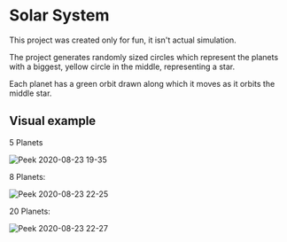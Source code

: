 # Solar System

This project was created only for fun, it isn't actual simulation.

The project generates randomly sized circles which represent the planets
with a biggest, yellow circle in the middle, representing a star.

Each planet has a green orbit drawn along which it moves as it orbits the middle star.

## Visual example

5 Planets

![Peek 2020-08-23 19-35](https://user-images.githubusercontent.com/20902250/90984806-c9ef6600-e577-11ea-85d8-d243d280bc37.gif)

8 Planets:

![Peek 2020-08-23 22-25](https://user-images.githubusercontent.com/20902250/90987992-a33d2980-e58f-11ea-9ac3-219af632e6b0.gif)

20 Planets:

![Peek 2020-08-23 22-27](https://user-images.githubusercontent.com/20902250/90988021-ca93f680-e58f-11ea-84f0-f03bb5aff49e.gif)
